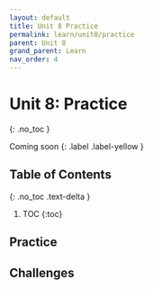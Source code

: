 ```yaml
---
layout: default
title: Unit 8 Practice
permalink: learn/unit8/practice
parent: Unit 8
grand_parent: Learn
nav_order: 4
---
```


<!-- prettier-ignore-start -->

# Unit 8: Practice

{: .no_toc }

Coming soon {: .label .label-yellow }

## Table of Contents

{: .no_toc .text-delta }

1. TOC {:toc}
 <!-- prettier-ignore-end -->

## Practice

## Challenges

